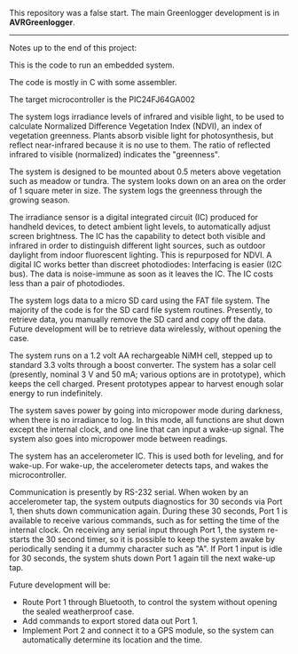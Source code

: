 This repository was a false start. The main Greenlogger development is in **AVRGreenlogger**.

-----

Notes up to the end of this project:

This is the code to run an embedded system.

  The code is mostly in C with some assembler.

  The target microcontroller is the PIC24FJ64GA002

  The system logs irradiance levels of infrared and visible light, to be used to calculate Normalized Difference Vegetation Index (NDVI), an index of vegetation greenness.  Plants absorb visible light for photosynthesis, but reflect near-infrared because it is no use to them.  The ratio of reflected infrared to visible (normalized) indicates the "greenness".

  The system is designed to be mounted about 0.5 meters above vegetation such as meadow or tundra.  The system looks down on an area on the order of 1 square meter in size.  The system logs the greenness through the growing season.

  The irradiance sensor is a digital integrated circuit (IC) produced for handheld devices, to detect ambient light levels, to automatically adjust screen brightness.  The IC has the capability to detect both visible and infrared in order to distinguish different light sources, such as outdoor daylight from indoor fluorescent lighting.  This is repurposed for NDVI.  A digital IC works better than discreet photodiodes:  Interfacing is easier (I2C bus).  The data is noise-immune as soon as it leaves the IC.  The IC costs less than a pair of photodiodes.

  The system logs data to a micro SD card using the FAT file system.  The majority of the code is for the SD card file system routines.  Presently, to retrieve data, you manually remove the SD card and copy off the data.  Future development will be to retrieve data wirelessly, without opening the case.

  The system runs on a 1.2 volt AA rechargeable NiMH cell, stepped up to standard 3.3 volts through a boost converter.  The system has a solar cell (presently, nominal 3 V and 50 mA; various options are in prototype), which keeps the cell charged.  Present prototypes appear to harvest enough solar energy to run indefinitely.

  The system saves power by going into micropower mode during darkness, when there is no irradiance to log.  In this mode, all functions are shut down except the internal clock, and one line that can input a wake-up signal.  The system also goes into micropower mode between readings.

  The system has an accelerometer IC.  This is used both for leveling, and for wake-up.  For wake-up, the accelerometer detects taps, and wakes the microcontroller.

  Communication is presently by RS-232 serial.  When woken by an accelerometer tap, the system outputs diagnostics for 30 seconds via Port 1, then shuts down communication again.  During these 30 seconds, Port 1 is available to receive various commands, such as for setting the time of the internal clock.  On receiving any serial input through Port 1, the system re-starts the 30 second timer, so it is possible to keep the system awake by periodically sending it a dummy character such as "A".  If Port 1 input is idle for 30 seconds, the system shuts down Port 1 again till the next wake-up tap.

  Future development will be:
 - Route Port 1 through Bluetooth, to control the system without opening the sealed weatherproof case.
 - Add commands to export stored data out Port 1.
 - Implement Port 2 and connect it to a GPS module, so the system can automatically determine its location and the time.
